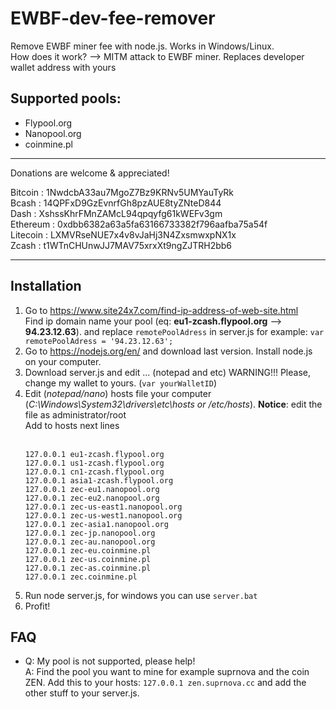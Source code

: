 # EWBF-dev-fee-remover

Remove EWBF miner fee with node.js. Works in Windows/Linux.<br>
How does it work?  --> MITM attack to EWBF miner. Replaces developer wallet address with yours<br>

## Supported pools:
- Flypool.org
- Nanopool.org
- coinmine.pl

----------------------------------------------------------
Donations are welcome & appreciated!<br>

Bitcoin  : 1NwdcbA33au7MgoZ7Bz9KRNv5UMYauTyRk<br>
Bcash    : 14QPFxD9GzEvnrfGh8pzAUE8tyZNteD844<br>
Dash     : XshssKhrFMnZAMcL94qpqyfg61kWEFv3gm<br>
Ethereum : 0xdbb6382a63a5fa63166733382f796aafba75a54f<br>
Litecoin : LXMVRseNUE7x4v8vJaHj3N4ZxsmwxpNX1x<br>
Zcash    : t1WTnCHUnwJJ7MAV75xrxXt9ngZJTRH2bb6

----------------------------------------------------------

## Installation
1.  Go to https://www.site24x7.com/find-ip-address-of-web-site.html 
<br>Find ip domain name your pool (eq: <b>eu1-zcash.flypool.org</b> --> <b>94.23.12.63</b>). and replace ```remotePoolAdress``` in server.js for example: ```var remotePoolAdress = '94.23.12.63';```
2.  Go to https://nodejs.org/en/ and download last version. Install node.js on your computer.
3.  Download server.js and edit ... (notepad and etc) WARNING!!! Please, change my wallet to yours. (```var yourWalletID```)
4.  Edit (<i>notepad/nano</i>) hosts file your computer (<i>C:\Windows\System32\drivers\etc\hosts or /etc/hosts</i>). <b>Notice</b>: edit the file as administrator/root<br>
	Add to hosts next lines<br><br>
	```
	127.0.0.1 eu1-zcash.flypool.org
	127.0.0.1 us1-zcash.flypool.org
	127.0.0.1 cn1-zcash.flypool.org
	127.0.0.1 asia1-zcash.flypool.org
	127.0.0.1 zec-eu1.nanopool.org
	127.0.0.1 zec-eu2.nanopool.org
	127.0.0.1 zec-us-east1.nanopool.org
	127.0.0.1 zec-us-west1.nanopool.org
	127.0.0.1 zec-asia1.nanopool.org
	127.0.0.1 zec-jp.nanopool.org
	127.0.0.1 zec-au.nanopool.org
	127.0.0.1 zec-eu.coinmine.pl
	127.0.0.1 zec-us.coinmine.pl
	127.0.0.1 zec-as.coinmine.pl
	127.0.0.1 zec.coinmine.pl
	```
5. Run node server.js, for windows you can use ```server.bat```
6. Profit!

## FAQ
- Q: My pool is not supported, please help!<br>
  A: Find the pool you want to mine for example suprnova and the coin ZEN. Add this to your hosts: ```127.0.0.1 zen.suprnova.cc``` and add the other stuff to your server.js.
